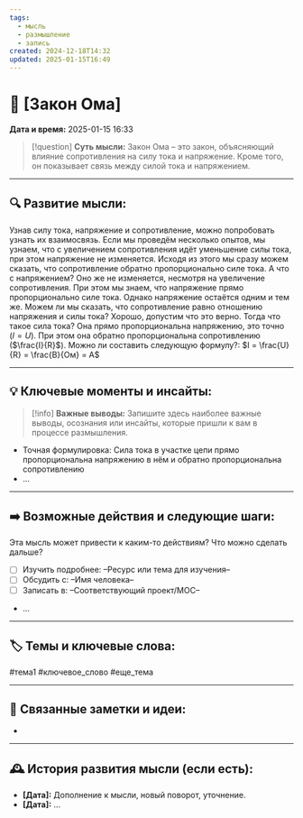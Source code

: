 ```yaml
---
tags:
  - мысль
  - размышление
  - запись
created: 2024-12-18T14:32
updated: 2025-01-15T16:49
---
```


# 💭  [Закон Ома]

**Дата и время:** 2025-01-15 16:33

> [!question] **Суть мысли:**
>  Закон Ома – это закон, объясняющий влияние сопротивления на силу тока и напряжение. Кроме того, он показывает связь между силой тока и напряжением.


---

## 🔍 Развитие мысли:

Узнав силу тока, напряжение и сопротивление, можно попробовать узнать их взаимосвязь. Если мы проведём несколько опытов, мы узнаем, что с увеличением сопротивления идёт уменьшение силы тока, при этом напряжение не изменяется. Исходя из этого мы сразу можем сказать, что сопротивление обратно пропорционально силе тока. А что с напряжением? Оно же не изменяется, несмотря на увеличение сопротивления. При этом мы знаем, что напряжение прямо пропорционально силе тока. Однако напряжение остаётся одним и тем же. Можем ли мы сказать, что сопротивление равно отношению напряжения и силы тока?
Хорошо, допустим что это верно. Тогда что такое сила тока? Она прямо пропорциональна напряжению, это точно ($I=U$). При этом она обратно пропорциональна сопротивлению ($\frac{I}{R}$). Можно ли составить следующую формулу?:
$I = \frac{U}{R} = \frac{B}{Ом} = А$

---

## 💡 Ключевые моменты и инсайты:

> [!info] **Важные выводы:**
> Запишите здесь наиболее важные выводы, осознания или инсайты, которые пришли к вам в процессе размышления.

- Точная формулировка: Сила тока в участке цепи прямо пропорциональна напряжению в нём и обратно пропорциональна сопротивлению 
- ...

---

## ➡️ Возможные действия и следующие шаги:

Эта мысль может привести к каким-то действиям? Что можно сделать дальше?

- [ ] Изучить подробнее: –Ресурс или тема для изучения–
- [ ] Обсудить с: –Имя человека–
- [ ] Записать в: –Соответствующий проект/MOC–
- ...

---

## 🏷️ Темы и ключевые слова:

#тема1 #ключевое_слово #еще_тема

---

## 🔄 Связанные заметки и идеи:

- 

---

## 🕰️ История развития мысли (если есть):

* **[Дата]:**  Дополнение к мысли, новый поворот, уточнение.
* **[Дата]:**  ...